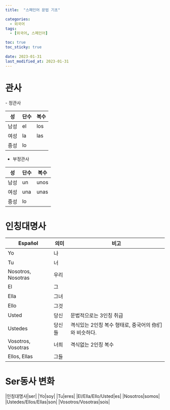 ```yaml
---
title:  "스페인어 문법 기초"

categories:
  - 외국어
tags:
  - [외국어, 스페인어]

toc: true
toc_sticky: true
 
date: 2023-01-31
last_modified_at: 2023-01-31
---
```


<h1><b>관사</b></h1>
- 정관사  

|성|단수|복수|
|---|---|---|
|남성|el|los|
|여성|la|las|
|중성|lo||

- 부정관사

|성|단수|복수|
|---|---|---|
|남성|un|unos|
|여성|una|unas|
|중성|lo||

<h1><b>인칭대명사</b></h1>

|Español|의미|비고|
|---|---|---|
|Yo|나||
|Tu|너||
|Nosotros, Nosotras|우리||
|El|그||
|Ella|그녀||
|Ello|그것|
|Usted|당신|문법적으로는 3인칭 취급|
|Ustedes|당신들|격식있는 2인칭 복수 형태로, 중국어의 你们와 비슷하다.|
|Vosotros, Vosotras|너희|격식없는 2인칭 복수|
|Ellos, Ellas|그들||

<h1><b>Ser동사 변화</b></h1>

|인칭대명사|ser|
|Yo|soy|
|Tu|eres|
|El/Ella/Ello/Usted|es|
|Nosotros|somos|
|Ustedes/Ellos/Ellas|son|
|Vosotros/Vosotras|sois|